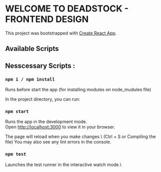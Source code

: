 # WELCOME TO DEADSTOCK - FRONTEND DESIGN

This project was bootstrapped with [Create React App](https://github.com/facebook/create-react-app).

## Available Scripts

## Nesscessary Scripts : 

### `npm i / npm install`

Runs before start the app (for installing modules on node_mudules file)

In the project directory, you can run:

### `npm start`

Runs the app in the development mode.\
Open [http://localhost:3000](http://localhost:3000) to view it in your browser.

The page will reload when you make changes.\ (Ctrl + S or Compiling the file)
You may also see any lint errors in the console.

### `npm test`

Launches the test runner in the interactive watch mode.\
